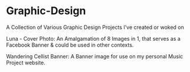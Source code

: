 # Graphic-Design
A Collection of Various Graphic Design Projects I've created or woked on


Luna - Cover Photo:
	An Amalgamation of 8 Images in 1, that serves as a Facebook Banner & could be used in other contexts.

Wandering Cellist Banner:
	A Banner image for use on my personal Music Project website.